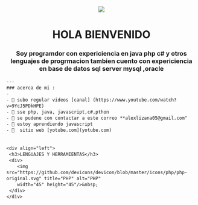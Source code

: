  <div id="header" align="center">
        <img src="https://media.giphy.com/media/qgQUggAC3Pfv687qPC/giphy.gif" width="200" />
        <h1 align="center">HOLA BIENVENIDO </h1>
        <h3 align="center">Soy programdor con expericiencia en java php c# y otros lenguajes de progrmacion tambien cuento con
            expericiencia en base de datos sql server mysql ,oracle
        </h3>
    </div>

    ---
    ### acerca de mi :
    -
    - 🔭 subo regular videos [canal] (https://www.youtube.com/watch?v=9YcJ5PDkHPE)
    - 🌱 sse php, java, javascript,c#,pthon
    - 👯 se pudene con contactar a este correo **alexlizana05@gmail.com"
    - 🤔 estoy aprendiendo javascript
    - 💬  sitio web [yotube.com](yotube.com)


    <div align="left">
     <h3>LENGUAJES Y HERRAMIENTAS</h3>
     <div>
        <img src="https://github.com/devicons/devicon/blob/master/icons/php/php-original.svg" title="PHP" alt="PHP"
        width="45" height="45"/>&nbsp;
     </div>
    </div>
